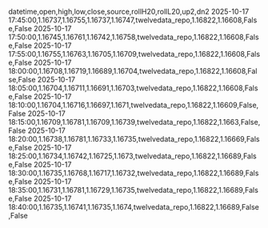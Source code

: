datetime,open,high,low,close,source,rollH20,rollL20,up2,dn2
2025-10-17 17:45:00,1.16737,1.16755,1.16737,1.16747,twelvedata_repo,1.16822,1.16608,False,False
2025-10-17 17:50:00,1.16745,1.16761,1.16742,1.16758,twelvedata_repo,1.16822,1.16608,False,False
2025-10-17 17:55:00,1.16755,1.16763,1.16705,1.16709,twelvedata_repo,1.16822,1.16608,False,False
2025-10-17 18:00:00,1.16708,1.16719,1.16689,1.16704,twelvedata_repo,1.16822,1.16608,False,False
2025-10-17 18:05:00,1.16704,1.16711,1.16691,1.16703,twelvedata_repo,1.16822,1.16608,False,False
2025-10-17 18:10:00,1.16704,1.16716,1.16697,1.1671,twelvedata_repo,1.16822,1.16609,False,False
2025-10-17 18:15:00,1.16709,1.16781,1.16709,1.16739,twelvedata_repo,1.16822,1.1663,False,False
2025-10-17 18:20:00,1.16738,1.16781,1.16733,1.16735,twelvedata_repo,1.16822,1.16669,False,False
2025-10-17 18:25:00,1.16734,1.16742,1.16725,1.1673,twelvedata_repo,1.16822,1.16689,False,False
2025-10-17 18:30:00,1.16735,1.16768,1.16717,1.16732,twelvedata_repo,1.16822,1.16689,False,False
2025-10-17 18:35:00,1.16731,1.16781,1.16729,1.16735,twelvedata_repo,1.16822,1.16689,False,False
2025-10-17 18:40:00,1.16735,1.16741,1.16735,1.1674,twelvedata_repo,1.16822,1.16689,False,False
